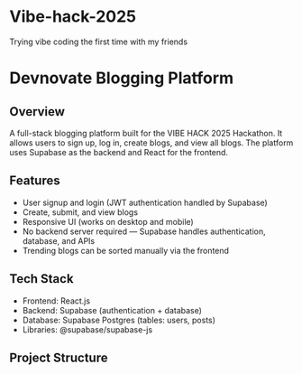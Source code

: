 # Vibe-hack-2025
Trying vibe coding the first time with my friends

# Devnovate Blogging Platform

## Overview
A full-stack blogging platform built for the VIBE HACK 2025 Hackathon. It allows users to sign up, log in, create blogs, and view all blogs. The platform uses Supabase as the backend and React for the frontend.

## Features
- User signup and login (JWT authentication handled by Supabase)
- Create, submit, and view blogs
- Responsive UI (works on desktop and mobile)
- No backend server required — Supabase handles authentication, database, and APIs
- Trending blogs can be sorted manually via the frontend

## Tech Stack
- Frontend: React.js
- Backend: Supabase (authentication + database)
- Database: Supabase Postgres (tables: users, posts)
- Libraries: @supabase/supabase-js

## Project Structure

